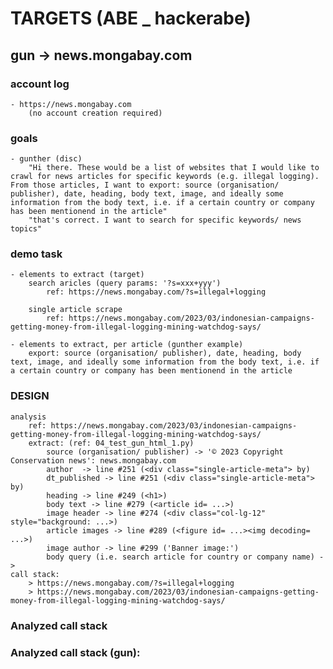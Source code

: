 # TARGETS (ABE _ hackerabe)

## gun -> news.mongabay.com
### account log
    - https://news.mongabay.com
        (no account creation required)
        
### goals
    - gunther (disc)
        "Hi there. These would be a list of websites that I would like to crawl for news articles for specific keywords (e.g. illegal logging). From those articles, I want to export: source (organisation/ publisher), date, heading, body text, image, and ideally some information from the body text, i.e. if a certain country or company has been mentionend in the article"
        "that's correct. I want to search for specific keywords/ news topics"

### demo task
    - elements to extract (target)
        search aricles (query params: '?s=xxx+yyy')
            ref: https://news.mongabay.com/?s=illegal+logging

        single article scrape
            ref: https://news.mongabay.com/2023/03/indonesian-campaigns-getting-money-from-illegal-logging-mining-watchdog-says/
    
    - elements to extract, per article (gunther example)
        export: source (organisation/ publisher), date, heading, body text, image, and ideally some information from the body text, i.e. if a certain country or company has been mentionend in the article
        

### **DESIGN**
    analysis
        ref: https://news.mongabay.com/2023/03/indonesian-campaigns-getting-money-from-illegal-logging-mining-watchdog-says/
        extract: (ref: 04_test_gun_html_1.py)
            source (organisation/ publisher) -> '© 2023 Copyright Conservation news': news.mongabay.com
            author  -> line #251 (<div class="single-article-meta"> by)
            dt_published -> line #251 (<div class="single-article-meta"> by)
            heading -> line #249 (<h1>)
            body text -> line #279 (<article id= ...>)
            image header -> line #274 (<div class="col-lg-12" style="background: ...>)
            article images -> line #289 (<figure id= ...><img decoding= ...>)
            image author -> line #299 ('Banner image:')
            body query (i.e. search article for country or company name) -> 
    call stack:
        > https://news.mongabay.com/?s=illegal+logging
        > https://news.mongabay.com/2023/03/indonesian-campaigns-getting-money-from-illegal-logging-mining-watchdog-says/

### Analyzed call stack      
    

### Analyzed call stack (gun):
    

